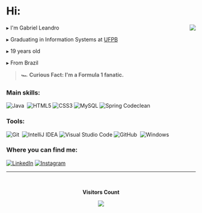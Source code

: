 # Hi:
<div>
  <img src="https://github-readme-stats.vercel.app/api?username=glpontes&show_icons=true&theme=transparent&title_color=3181F6&icon_color=aaaaaa&text_color=aaaaaa&card_width=100&text_bold=false&count_private=true&hide_border=true&hide_rank=true" align="right"/>
</div>
  
▸ I'm Gabriel Leandro

▸ Graduating in Information Systems at [UFPB](https://www.ufpb.br/)

▸ 19 years old

▸ From Brazil 
 
 

>🏎️ **Curious Fact: I'm a Formula 1 fanatic.**





### Main skills:
![Java](https://img.shields.io/badge/Java-2C2255?style=for-the-badge&logo=java&labelColor=e30b0b&logoColor=fff)&nbsp;
![HTML5](https://img.shields.io/badge/HTML5-E34F26?style=for-the-badge&logo=html5&logoColor=white)
![CSS3](https://img.shields.io/badge/CSS3-1572B6?style=for-the-badge&logo=css3&logoColor=white)
![MySQL](https://img.shields.io/badge/MySQL-00000F?style=for-the-badge&logo=mysql&logoColor=white)
<img src="https://img.shields.io/badge/Spring-6DB33F?style=for-the-badge&logo=spring&logoColor=white&labelColor=2b2b2b" alt="Spring Codeclean">

### Tools:
![Git](https://img.shields.io/badge/-Git-2C2255?style=for-the-badge&logo=git&labelColor=fff)&nbsp;
![IntelliJ IDEA](https://img.shields.io/badge/IntelliJ%20IDEA-000000?style=for-the-badge&logo=intellij-idea&logoColor=white)
![Visual Studio Code](https://img.shields.io/badge/Visual%20Studio%20Code-007ACC?style=for-the-badge&logo=visual-studio-code&logoColor=white)
![GitHub](https://img.shields.io/badge/-GitHub-2C2255?style=for-the-badge&logo=github&labelColor=161b22)&nbsp;
![Windows](https://img.shields.io/badge/-Windows-2C2255?style=for-the-badge&logo=windows&labelColor=4eb6ff)&nbsp;

### Where you can find me:
[![LinkedIn](https://img.shields.io/badge/LinkedIn-0077B5?style=for-the-badge&logo=linkedin&logoColor=white)](https://www.linkedin.com/in/gabrie-leandro-pontes/)
[![Instagram](https://img.shields.io/badge/Instagram-d9137e?style=for-the-badge&logo=instagram&logoColor=white)](https://instagram.com/gl.pontes)

---
<div align="center">
<br><p align="centre"><b>Visitors Count</b></p>  
<p align="center"><img align="center" src="https://profile-counter.glitch.me/{glpontes}/count.svg" /></p> 
<br></div>

<!-- Proudly created with GPRM ( https://gprm.itsvg.in ) -->
